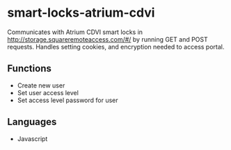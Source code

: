 # smart-locks-atrium-cdvi
Communicates with Atrium CDVI smart locks in http://storage.squareremoteaccess.com/#/ by running GET and POST requests. Handles setting cookies, and encryption needed to access portal.

## Functions
- Create new user
- Set user access level
- Set access level password for user


## Languages
- Javascript

